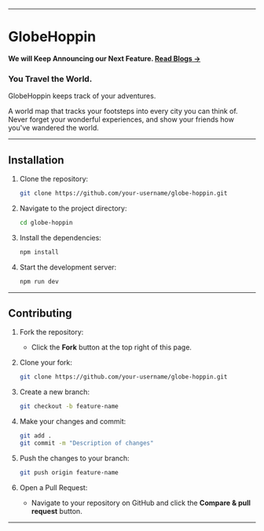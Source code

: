 

---

# GlobeHoppin

**We will Keep Announcing our Next Feature. [Read Blogs →](#)**

### You Travel the World.  
GlobeHoppin keeps track of your adventures.

A world map that tracks your footsteps into every city you can think of. Never forget your wonderful experiences, and show your friends how you've wandered the world.

---

## Installation

1. Clone the repository:
   ```bash
   git clone https://github.com/your-username/globe-hoppin.git
   ```

2. Navigate to the project directory:
   ```bash
   cd globe-hoppin
   ```

3. Install the dependencies:
   ```bash
   npm install
   ```

4. Start the development server:
   ```bash
   npm run dev
   ```

---

## Contributing

1. Fork the repository:
   - Click the **Fork** button at the top right of this page.

2. Clone your fork:
   ```bash
   git clone https://github.com/your-username/globe-hoppin.git
   ```

3. Create a new branch:
   ```bash
   git checkout -b feature-name
   ```

4. Make your changes and commit:
   ```bash
   git add .
   git commit -m "Description of changes"
   ```

5. Push the changes to your branch:
   ```bash
   git push origin feature-name
   ```

6. Open a Pull Request:
   - Navigate to your repository on GitHub and click the **Compare & pull request** button.

---

